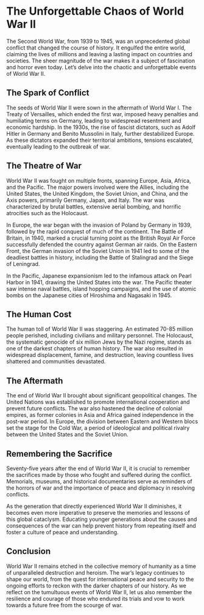 # The Unforgettable Chaos of World War II

The Second World War, from 1939 to 1945, was an unprecedented global conflict that changed the course of history. It engulfed the entire world, claiming the lives of millions and leaving a lasting impact on countries and societies. The sheer magnitude of the war makes it a subject of fascination and horror even today. Let’s delve into the chaotic and unforgettable events of World War II.

## The Spark of Conflict

The seeds of World War II were sown in the aftermath of World War I. The Treaty of Versailles, which ended the first war, imposed heavy penalties and humiliating terms on Germany, leading to widespread resentment and economic hardship. In the 1930s, the rise of fascist dictators, such as Adolf Hitler in Germany and Benito Mussolini in Italy, further destabilized Europe. As these dictators expanded their territorial ambitions, tensions escalated, eventually leading to the outbreak of war.

## The Theatre of War

World War II was fought on multiple fronts, spanning Europe, Asia, Africa, and the Pacific. The major powers involved were the Allies, including the United States, the United Kingdom, the Soviet Union, and China, and the Axis powers, primarily Germany, Japan, and Italy. The war was characterized by brutal battles, extensive aerial bombing, and horrific atrocities such as the Holocaust.

In Europe, the war began with the invasion of Poland by Germany in 1939, followed by the rapid conquest of much of the continent. The Battle of Britain, in 1940, marked a crucial turning point as the British Royal Air Force successfully defended the country against German air raids. On the Eastern Front, the German invasion of the Soviet Union in 1941 led to some of the deadliest battles in history, including the Battle of Stalingrad and the Siege of Leningrad.

In the Pacific, Japanese expansionism led to the infamous attack on Pearl Harbor in 1941, drawing the United States into the war. The Pacific theater saw intense naval battles, island hopping campaigns, and the use of atomic bombs on the Japanese cities of Hiroshima and Nagasaki in 1945.

## The Human Cost

The human toll of World War II was staggering. An estimated 70-85 million people perished, including civilians and military personnel. The Holocaust, the systematic genocide of six million Jews by the Nazi regime, stands as one of the darkest chapters of human history. The war also resulted in widespread displacement, famine, and destruction, leaving countless lives shattered and communities devastated.

## The Aftermath

The end of World War II brought about significant geopolitical changes. The United Nations was established to promote international cooperation and prevent future conflicts. The war also hastened the decline of colonial empires, as former colonies in Asia and Africa gained independence in the post-war period. In Europe, the division between Eastern and Western blocs set the stage for the Cold War, a period of ideological and political rivalry between the United States and the Soviet Union.

## Remembering the Sacrifice

Seventy-five years after the end of World War II, it is crucial to remember the sacrifices made by those who fought and suffered during the conflict. Memorials, museums, and historical documentaries serve as reminders of the horrors of war and the importance of peace and diplomacy in resolving conflicts.

As the generation that directly experienced World War II diminishes, it becomes even more imperative to preserve the memories and lessons of this global cataclysm. Educating younger generations about the causes and consequences of the war can help prevent history from repeating itself and foster a culture of peace and understanding.

## Conclusion

World War II remains etched in the collective memory of humanity as a time of unparalleled destruction and heroism. The war’s legacy continues to shape our world, from the quest for international peace and security to the ongoing efforts to reckon with the darker chapters of our history. As we reflect on the tumultuous events of World War II, let us also remember the resilience and courage of those who endured its trials and vow to work towards a future free from the scourge of war.